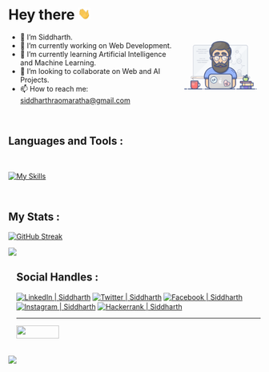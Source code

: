 # Hey there <img src="./Images/giphy.webp" width="25px">

<img
  align="right"
  width="32%"
  src="./Images/programming1.gif"
/>

- 👋 I’m Siddharth.
- 🔭 I’m currently working on Web Development.
- 🌱 I’m currently learning Artificial Intelligence and Machine Learning.
- 👯 I’m looking to collaborate on Web and AI Projects. 
- 📫 How to reach me: siddharthraomaratha@gmail.com 

<br />

<h2 align="left">Languages and Tools :</h2>

<br>

[![My Skills](https://skillicons.dev/icons?i=cpp,java,python,html,css,js,bootstrap,react,nodejs,mongodb,express,nextjs,pug,postman,vscode,eclipse&perline=6)](https://skillicons.dev)

<br>

<h2 align="left">My Stats :</h2>
<span>
  
  [![GitHub Streak](https://streak-stats.demolab.com?user=siddharthmaratha&theme=neon-dark)](https://git.io/streak-stats)
 <!-- [![GitHub Streak](https://github-readme-streak-stats.herokuapp.com/?user=siddharthmaratha&theme=highcontrast)](https://git.io/streak-stats) -->
 <!-- -->

  <img
    align="left"
    height="165"
    src="https://github-readme-stats.vercel.app/api?username=siddharthmaratha&count_private=true&show_icons=true&custom_title=Sid's%20Github%20Status&hide=issues&hide_border=true&bg_color=ffffff00&title_color=f65800&icon_color=32ff7b&text_color=E4DADA"
       />

<!--
    #bg_COLOR - UPPER=ffffff00 000000 &text_color=FF7B32
 
  <img    
    align="center"
    src="https://github-readme-stats.vercel.app/api/top-langs/?username=rafacdomin&layout=compact&exclude_repo=PingMeRN&hide_border=true&bg_color=ffffff00&title_color=f65800&icon_color=32ff7b&text_color=E4DADA"
       />
   -->
</span>

<br>

<h2 align="left">Social Handles :</h2>
<span padding="10px">
<a href="https://linkedin.com/in/siddharthmaratha" target="blank"><img align="center" src="https://raw.githubusercontent.com/rahuldkjain/github-profile-readme-generator/master/src/images/icons/Social/linked-in-alt.svg" alt="LinkedIn | Siddharth" height="35" width="45" /></a>
<a href="https://twitter.com/siddharthhrao" target="blank"><img align="center" src="https://raw.githubusercontent.com/rahuldkjain/github-profile-readme-generator/master/src/images/icons/Social/twitter.svg" alt="Twitter | Siddharth" height="40" width="45" /></a>
<a href="https://fb.com/siddharth.maratha.144" target="blank"><img align="center" src="https://raw.githubusercontent.com/rahuldkjain/github-profile-readme-generator/master/src/images/icons/Social/facebook.svg" alt="Facebook | Siddharth" height="40" width="45" /></a>
<a href="https://instagram.com/siddharthmarathaa" target="blank"><img align="center" src="https://raw.githubusercontent.com/rahuldkjain/github-profile-readme-generator/master/src/images/icons/Social/instagram.svg" alt="Instagram | Siddharth" height="40" width="45" /></a>
<a href="https://www.hackerrank.com/siddharthmaratha" target="blank"><img align="center" src="https://raw.githubusercontent.com/rahuldkjain/github-profile-readme-generator/master/src/images/icons/Social/hackerrank.svg" alt="Hackerrank | Siddharth" height="40" width="45" /></a>

<hr>

<a href="mailto:siddharthraomaratha@gmail.com">
      <img src="https://img.shields.io/badge/-Gmail-c14438?style=flat-square&logo=Gmail&logoColor=white&link=mailto:siddharthraomaratha@gmail.com" 
https://raw.githubusercontent.com/peterthehan/peterthehan/master/assets/linkedin.svg 
width="85px" height="26px" />
   </a>
 
</span>

<br>
<br>

![](https://komarev.com/ghpvc/?username=your-github-siddharthmaratha&color=red&style=plastic)
